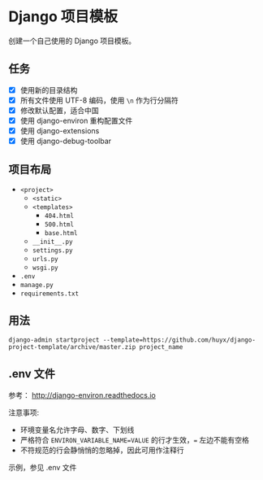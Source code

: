 # Django 项目模板

创建一个自己使用的 Django 项目模板。

## 任务

* [x] 使用新的目录结构
* [x] 所有文件使用 UTF-8 编码，使用 `\n` 作为行分隔符
* [x] 修改默认配置，适合中国
* [x] 使用 django-environ 重构配置文件
* [x] 使用 django-extensions
* [x] 使用 django-debug-toolbar

## 项目布局

* `<project>`
  * `<static>`
  * `<templates>`
    * `404.html`
    * `500.html`
    * `base.html`
  * `__init__.py`
  * `settings.py`
  * `urls.py`
  * `wsgi.py`
* `.env`
* `manage.py`
* `requirements.txt`

## 用法

```
django-admin startproject --template=https://github.com/huyx/django-project-template/archive/master.zip project_name
```

## .env 文件

参考： http://django-environ.readthedocs.io

注意事项:

* 环境变量名允许字母、数字、下划线
* 严格符合 `ENVIRON_VARIABLE_NAME=VALUE` 的行才生效，`=` 左边不能有空格
* 不符规范的行会静悄悄的忽略掉，因此可用作注释行

示例，参见 .env 文件
